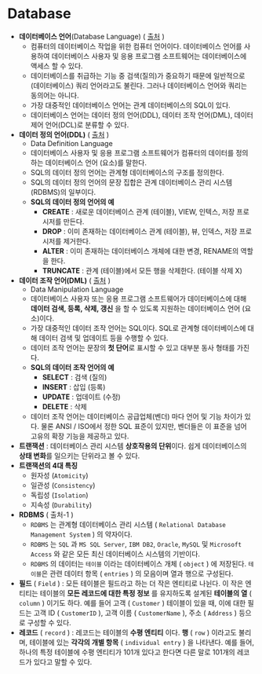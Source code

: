 # Database

- **데이터베이스 언어**(Database Language)  ( [출처](https://ko.wikipedia.org/wiki/%EB%8D%B0%EC%9D%B4%ED%84%B0%EB%B2%A0%EC%9D%B4%EC%8A%A4_%EC%96%B8%EC%96%B4) )
  - 컴퓨터의 데이터베이스 작업을 위한 컴퓨터 언어이다. 데이터베이스 언어를 사용하여 데이터베이스 사용자 및 응용 프로그램 소프트웨어는 데이터베이스에 액세스 할 수 있다. 
  - 데이터베이스를 취급하는 기능 중 검색(질의)가 중요하기 때문에 일반적으로 (데이터베이스) 쿼리 언어라고도 불린다. 그러나 데이터베이스 언어와 쿼리는 동의어는 아니다. 
  - 가장 대중적인 데이터베이스 언어는 관계 데이터베이스의 SQL이 있다.
  - 데이터베이스 언어는 데이터 정의 언어(DDL), 데이터 조작 언어(DML), 데이터 제어 언어(DCL)로 분류할 수 있다.
- **데이터 정의 언어(DDL)**   ( [출처](https://ko.wikipedia.org/wiki/%EB%8D%B0%EC%9D%B4%ED%84%B0_%EC%A0%95%EC%9D%98_%EC%96%B8%EC%96%B4) )
  - Data Definition Language
  - 데이터베이스 사용자 및 응용 프로그램 소프트웨어가 컴퓨터의 데이터를 정의하는 데이터베이스 언어 (요소)를 말한다.
  - SQL의 데이터 정의 언어는 관계형 데이터베이스의 구조를 정의한다.
  - SQL의 데이터 정의 언어의 문장 집합은 관계 데이터베이스 관리 시스템(RDBMS)의 일부이다.
  - **SQL의 데이터 정의 언어의 예**
    - **CREATE** : 새로운 데이터베이스 관계 (테이블), VIEW, 인텍스, 저장 프로시저를 만든다.
    - **DROP** : 이미 존재하는 데이터베이스 관계 (테이블), 뷰, 인덱스, 저장 프로시저를 제거한다.
    - **ALTER** : 이미 존재하는 데이터베이스 개체에 대한 변경, RENAME의 역할을 한다.
    - **TRUNCATE** : 관계 (테이블)에서 모든 행을 삭제한다. (테이블 삭제 X)
- **데이터 조작 언어(DML)**  ( [출처](https://ko.wikipedia.org/wiki/%EB%8D%B0%EC%9D%B4%ED%84%B0_%EC%A1%B0%EC%9E%91_%EC%96%B8%EC%96%B4) )
  - Data Manipulation Language
  - 데이터베이스 사용자 또는 응용 프로그램 소프트웨어가 데이터베이스에 대해 **데이터 검색, 등록, 삭제, 갱신** 을 할  수 있도록 지원하는 데이터베이스 언어 (요소)이다. 
  - 가장 대중적인 데이터 조작 언어는 SQL이다. SQL로 관계형 데이터베이스에 대해 데이터 검색 및 업데이트 등을 수행할 수 있다.
  - 데이터 조작 언어는 문장의 **첫 단어**로 표시할 수 있고 대부분 동사 형태를 가진다.
  - **SQL의 데이터 조작 언어의 예**
    - **SELECT** : 검색 (질의)
    - **INSERT** : 삽입 (등록)
    - **UPDATE** : 업데이트 (수정)
    - **DELETE** : 삭제
  - 데이터 조작 언어는 데이터베이스 공급업체(벤더) 마다 언어 및 기능 차이가 있다. 물론 ANSI / ISO에서 정한 SQL 표준이 있지만, 벤더들은 이 표준을 넘어 고유의 확장 기능을 제공하고 있다. 
- **트랜잭션** : 데이터베이스 관리 시스템 **상호작용의 단위**이다. 쉽게 데이터베이스의 **상태 변화**를 일으키는 단위라고 볼 수 있다. 
- **트랜잭션의 4대 특징**
  - 원자성 (`Atomicity`)
  - 일관성 (`Consistency`)
  - 독립성 (`Isolation`)
  - 지속성 (`Durability`) 
- **RDBMS**  ( 출처-1 ) 
  - `RDBMS` 는 관계형 데이터베이스 관리 시스템 ( `Relational Database Management System` ) 의 약자이다.
  - `RDBMS` 는 `SQL` 과 `MS SQL Server`,  `IBM DB2`,  `Oracle`,  `MySQL`  및  `Microsoft Access` 와 같은 모든 최신 데이터베이스 시스템의 기반이다.
  - `RDBMS` 의 데이터는 `테이블` 이라는 데이터베이스 개체 ( `object` ) 에 저장된다. `테이블`은 관련 데이터 항목 ( `entries` ) 의 모음이며 열과 행으로 구성된다.
- **필드** ( `Field` ) : 모든 테이블은 필드라고 하는 더 작은 엔티티로 나뉜다. 이 작은 엔티티는 테이블의 **모든 레코드에 대한 특정 정보** 를 유지하도록 설계된 **테이블의 열** ( `column` ) 이기도 하다. 예를 들어 고객 ( `Customer` )  테이블이 있을 때, 이에 대한 필드는 고객 ID ( `CustomerID` ),  고객 이름 ( `CustomerName` ),  주소 ( `Address` )  등으로 구성할 수 있다.
- **레코드** ( `record` ) : 레코드는 테이블의 **수평 엔티티** 이다. **행** ( `row` ) 이라고도 불리며,  테이블에 있는 **각각의 개별 항목** ( `individual entry` ) 을 나타낸다. 예를 들어, 하나의 특정 테이블에 수평 엔티티가 101개 있다고 한다면 다른 말로 101개의 레코드가 있다고 말할 수 있다.
